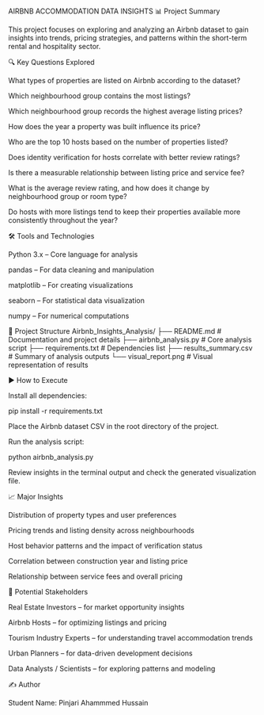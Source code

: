AIRBNB ACCOMMODATION DATA INSIGHTS
📊 Project Summary

This project focuses on exploring and analyzing an Airbnb dataset to gain insights into trends, pricing strategies, and patterns within the short-term rental and hospitality sector.

🔍 Key Questions Explored

What types of properties are listed on Airbnb according to the dataset?

Which neighbourhood group contains the most listings?

Which neighbourhood group records the highest average listing prices?

How does the year a property was built influence its price?

Who are the top 10 hosts based on the number of properties listed?

Does identity verification for hosts correlate with better review ratings?

Is there a measurable relationship between listing price and service fee?

What is the average review rating, and how does it change by neighbourhood group or room type?

Do hosts with more listings tend to keep their properties available more consistently throughout the year?

🛠️ Tools and Technologies

Python 3.x – Core language for analysis

pandas – For data cleaning and manipulation

matplotlib – For creating visualizations

seaborn – For statistical data visualization

numpy – For numerical computations

📁 Project Structure
Airbnb_Insights_Analysis/
├── README.md                  # Documentation and project details
├── airbnb_analysis.py         # Core analysis script
├── requirements.txt           # Dependencies list
├── results_summary.csv        # Summary of analysis outputs
└── visual_report.png          # Visual representation of results

▶️ How to Execute

Install all dependencies:

pip install -r requirements.txt


Place the Airbnb dataset CSV in the root directory of the project.

Run the analysis script:

python airbnb_analysis.py


Review insights in the terminal output and check the generated visualization file.

📈 Major Insights

Distribution of property types and user preferences

Pricing trends and listing density across neighbourhoods

Host behavior patterns and the impact of verification status

Correlation between construction year and listing price

Relationship between service fees and overall pricing

👥 Potential Stakeholders

Real Estate Investors – for market opportunity insights

Airbnb Hosts – for optimizing listings and pricing

Tourism Industry Experts – for understanding travel accommodation trends

Urban Planners – for data-driven development decisions

Data Analysts / Scientists – for exploring patterns and modeling

✍️ Author

Student Name: Pinjari Ahammmed Hussain
